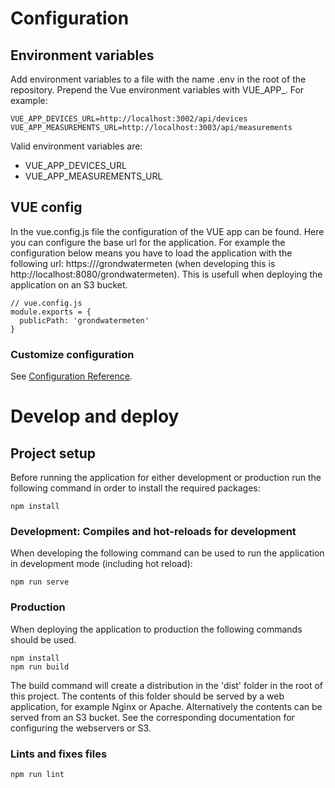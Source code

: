 # Configuration

## Environment variables
Add environment variables to a file with the name .env in the root of the repository.
Prepend the Vue environment variables with VUE_APP_. For example:
```
VUE_APP_DEVICES_URL=http://localhost:3002/api/devices
VUE_APP_MEASUREMENTS_URL=http://localhost:3003/api/measurements
```

Valid environment variables are:
 * VUE_APP_DEVICES_URL
 * VUE_APP_MEASUREMENTS_URL

## VUE config
In the vue.config.js file the configuration of the VUE app can be found.
Here you can configure the base url for the application. For example the
configuration below means you have to load the application with the following
url: https://<url>/grondwatermeten (when developing this is
http://localhost:8080/grondwatermeten). This is usefull when deploying the
application on an S3 bucket.

```
// vue.config.js
module.exports = {
  publicPath: 'grondwatermeten'
}
```

### Customize configuration
See [Configuration Reference](https://cli.vuejs.org/config/).

# Develop and deploy

## Project setup
Before running the application for either development or production run the
following command in order to install the required packages:

```
npm install
```

### Development: Compiles and hot-reloads for development
When developing the following command can be used to run the application in
development mode (including hot reload):

```
npm run serve
```

### Production
When deploying the application to production the following commands should be
used.

```
npm install
npm run build
```

The build command will create a distribution in the 'dist' folder in the root of
this project. The contents of this folder should be served by a web application,
for example Nginx or Apache. Alternatively the contents can be served from an S3
bucket. See the corresponding documentation for configuring the webservers or S3.

### Lints and fixes files
```
npm run lint
```
